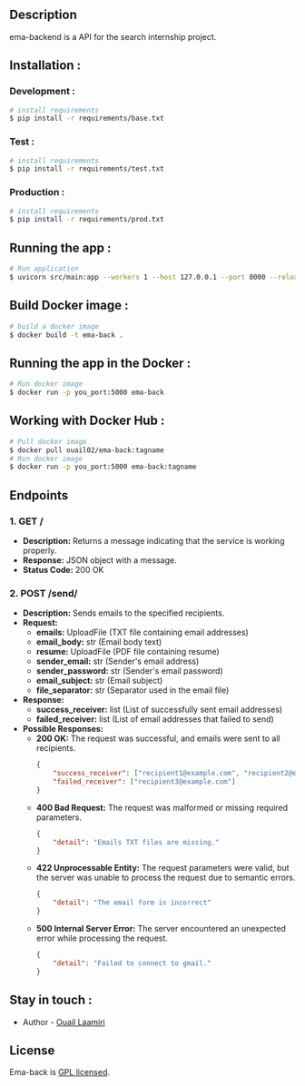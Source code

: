 ## Description

ema-backend is a API for the search internship project.
## Installation :
### Development :
```bash
# install requirements
$ pip install -r requirements/base.txt 
```
### Test :
```bash
# install requirements
$ pip install -r requirements/test.txt 
```
### Production :
```bash
# install requirements
$ pip install -r requirements/prod.txt 
```
## Running the app : 
```bash
# Run application
$ uvicorn src/main:app --workers 1 --host 127.0.0.1 --port 8000 --reload --log-level info
```
## Build Docker image : 
```bash
# build a docker image
$ docker build -t ema-back .
```
## Running the app in the Docker : 
```bash
# Run docker image
$ docker run -p you_port:5000 ema-back
```

## Working with Docker Hub : 
```bash
# Pull docker image
$ docker pull ouail02/ema-back:tagname
# Run docker image
$ docker run -p you_port:5000 ema-back:tagname
```

## Endpoints

### 1. GET /
- **Description:** Returns a message indicating that the service is working properly.
- **Response:** JSON object with a message.
- **Status Code:** 200 OK

### 2. POST /send/
- **Description:** Sends emails to the specified recipients.
- **Request:**
  - **emails:** UploadFile (TXT file containing email addresses)
  - **email_body:** str (Email body text)
  - **resume:** UploadFile (PDF file containing resume)
  - **sender_email:** str (Sender's email address)
  - **sender_password:** str (Sender's email password)
  - **email_subject:** str (Email subject)
  - **file_separator:** str (Separator used in the email file)
- **Response:** 
  - **success_receiver:** list (List of successfully sent email addresses)
  - **failed_receiver:** list (List of email addresses that failed to send)
- **Possible Responses:**
  - **200 OK:** The request was successful, and emails were sent to all recipients.
    ```json
    {
        "success_receiver": ["recipient1@example.com", "recipient2@example.com"],
        "failed_receiver": ["recipient3@example.com"]
    }
    ```
  - **400 Bad Request:** The request was malformed or missing required parameters.
    ```json
    {
        "detail": "Emails TXT files are missing."
    }
    ```
  - **422 Unprocessable Entity:** The request parameters were valid, but the server was unable to process the request due to semantic errors.
    ```json
    {
        "detail": "The email form is incorrect"
    }
    ```
  - **500 Internal Server Error:** The server encountered an unexpected error while processing the request.
    ```json
    {
        "detail": "Failed to connect to gmail."
    }
    ```

## Stay in touch :
- Author - [Ouail Laamiri](https://www.linkedin.com/in/ouaillaamiri/)

## License

Ema-back is [GPL licensed](LICENSE).